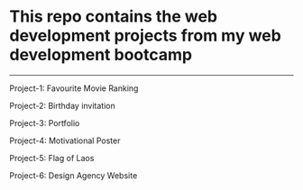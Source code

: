 <h1>This repo contains the web development projects from my web development bootcamp</h1>
<hr>
<p>Project-1: Favourite Movie Ranking</p>
<p>Project-2: Birthday invitation</p>
<p>Project-3: Portfolio</p>
<p>Project-4: Motivational Poster</p>
<p>Project-5: Flag of Laos</p>
<p>Project-6: Design Agency Website</p>
